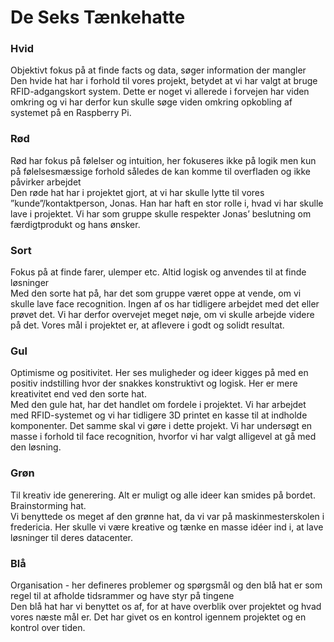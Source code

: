 # De Seks Tænkehatte

### Hvid
Objektivt fokus på at finde facts og data, søger information der mangler    
Den hvide hat har i forhold til vores projekt, betydet at vi har valgt at bruge RFID-adgangskort system. 
Dette er noget vi allerede i forvejen har viden omkring og vi har derfor kun skulle søge viden omkring opkobling af systemet på en Raspberry Pi. 


### Rød

Rød har fokus på følelser og intuition, her fokuseres ikke på logik men kun på følelsesmæssige forhold således de kan komme til overfladen og ikke påvirker arbejdet    
Den røde hat har i projektet gjort, at vi har skulle lytte til vores ”kunde”/kontaktperson, Jonas. 
Han har haft en stor rolle i, hvad vi har skulle lave i projektet. Vi har som gruppe skulle respekter Jonas’ beslutning om færdigtprodukt og hans ønsker. 


### Sort
Fokus på at finde farer, ulemper etc. Altid logisk og anvendes til at finde løsninger    
Med den sorte hat på, har det som gruppe været oppe at vende, om vi skulle lave face recognition. Ingen af os har tidligere arbejdet med det eller prøvet det. Vi har derfor overvejet meget nøje, om vi skulle arbejde videre på det. Vores mål i projektet er, at aflevere i godt og solidt resultat. 

### Gul

Optimisme og positivitet. Her ses muligheder og ideer kigges på med en positiv indstilling hvor der snakkes konstruktivt og logisk. Her er mere kreativitet end ved den sorte hat.    
Med den gule hat, har det handlet om fordele i projektet. Vi har arbejdet med RFID-systemet og vi har tidligere 3D printet en kasse til at indholde komponenter. Det samme skal vi gøre i dette projekt.
Vi har undersøgt en masse i forhold til face recognition, hvorfor vi har valgt alligevel at gå med den løsning. 


### Grøn
Til kreativ ide generering. Alt er muligt og alle ideer kan smides på bordet. Brainstorming hat.    
Vi benyttede os meget af den grønne hat, da vi var på maskinmesterskolen i fredericia. Her skulle vi være kreative og tænke en masse idéer ind i, at lave løsninger til deres datacenter. 

### Blå
Organisation - her defineres problemer og spørgsmål og den blå hat er som regel til at afholde tidsrammer og have styr på tingene    
Den blå hat har vi benyttet os af, for at have overblik over projektet og hvad vores næste mål er. Det har givet os en kontrol igennem projektet og en kontrol over tiden. 